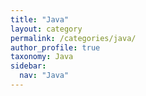 ```yaml
---
title: "Java"
layout: category
permalink: /categories/java/
author_profile: true
taxonomy: Java
sidebar:
  nav: "Java"
---
```

